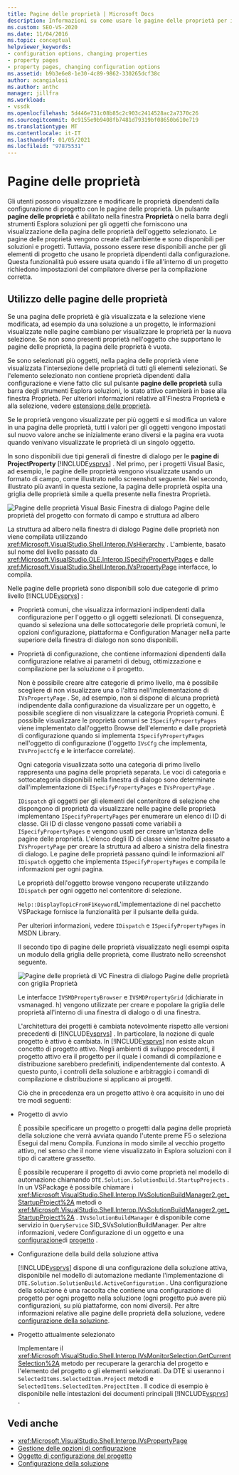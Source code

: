 ```yaml
---
title: Pagine delle proprietà | Microsoft Docs
description: Informazioni su come usare le pagine delle proprietà per il nuovo tipo di progetto in Visual Studio SDK, che consente agli utenti di visualizzare e modificare le proprietà del progetto.
ms.custom: SEO-VS-2020
ms.date: 11/04/2016
ms.topic: conceptual
helpviewer_keywords:
- configuration options, changing properties
- property pages
- property pages, changing configuration options
ms.assetid: b9b3e6e8-1e30-4c89-9862-330265dcf38c
author: acangialosi
ms.author: anthc
manager: jillfra
ms.workload:
- vssdk
ms.openlocfilehash: 5d446e731c08b85c2c903c2414528ac2a7370c26
ms.sourcegitcommit: 0c9155e9b9408fb7481d79319bf08650b610e719
ms.translationtype: MT
ms.contentlocale: it-IT
ms.lasthandoff: 01/05/2021
ms.locfileid: "97875531"
---
```

# <a name="property-pages"></a>Pagine delle proprietà
Gli utenti possono visualizzare e modificare le proprietà dipendenti dalla configurazione di progetto con le pagine delle proprietà. Un pulsante **pagine delle proprietà** è abilitato nella finestra **Proprietà** o nella barra degli strumenti Esplora soluzioni per gli oggetti che forniscono una visualizzazione della pagina delle proprietà dell'oggetto selezionato. Le pagine delle proprietà vengono create dall'ambiente e sono disponibili per soluzioni e progetti. Tuttavia, possono essere rese disponibili anche per gli elementi di progetto che usano le proprietà dipendenti dalla configurazione. Questa funzionalità può essere usata quando i file all'interno di un progetto richiedono impostazioni del compilatore diverse per la compilazione corretta.

## <a name="using-property-pages"></a>Utilizzo delle pagine delle proprietà
 Se una pagina delle proprietà è già visualizzata e la selezione viene modificata, ad esempio da una soluzione a un progetto, le informazioni visualizzate nelle pagine cambiano per visualizzare le proprietà per la nuova selezione. Se non sono presenti proprietà nell'oggetto che supportano le pagine delle proprietà, la pagina delle proprietà è vuota.

 Se sono selezionati più oggetti, nella pagina delle proprietà viene visualizzata l'intersezione delle proprietà di tutti gli elementi selezionati. Se l'elemento selezionato non contiene proprietà dipendenti dalla configurazione e viene fatto clic sul pulsante **pagine delle proprietà** sulla barra degli strumenti Esplora soluzioni, lo stato attivo cambierà in base alla finestra Proprietà. Per ulteriori informazioni relative all'Finestra Proprietà e alla selezione, vedere [estensione delle proprietà](../../extensibility/internals/extending-properties.md).

 Se le proprietà vengono visualizzate per più oggetti e si modifica un valore in una pagina delle proprietà, tutti i valori per gli oggetti vengono impostati sul nuovo valore anche se inizialmente erano diversi e la pagina era vuota quando venivano visualizzate le proprietà di un singolo oggetto.

 In sono disponibili due tipi generali di finestre di dialogo per le **pagine di ProjectProperty** [!INCLUDE[vsprvs](../../code-quality/includes/vsprvs_md.md)] . Nel primo, per i progetti Visual Basic, ad esempio, le pagine delle proprietà vengono visualizzate usando un formato di campo, come illustrato nello screenshot seguente. Nel secondo, illustrato più avanti in questa sezione, la pagina delle proprietà ospita una griglia delle proprietà simile a quella presente nella finestra Proprietà.

 ![Pagine delle proprietà Visual Basic](../../extensibility/internals/media/vsvbproppages.gif "vsVBPropPages") Finestra di dialogo Pagine delle proprietà del progetto con formato di campo e struttura ad albero

 La struttura ad albero nella finestra di dialogo Pagine delle proprietà non viene compilata utilizzando <xref:Microsoft.VisualStudio.Shell.Interop.IVsHierarchy> . L'ambiente, basato sul nome del livello passato da <xref:Microsoft.VisualStudio.OLE.Interop.ISpecifyPropertyPages> e dalle <xref:Microsoft.VisualStudio.Shell.Interop.IVsPropertyPage> interfacce, lo compila.

 Nelle pagine delle proprietà sono disponibili solo due categorie di primo livello [!INCLUDE[vsprvs](../../code-quality/includes/vsprvs_md.md)] :

- Proprietà comuni, che visualizza informazioni indipendenti dalla configurazione per l'oggetto o gli oggetti selezionati. Di conseguenza, quando si seleziona una delle sottocategorie delle proprietà comuni, le opzioni configurazione, piattaforma e Configuration Manager nella parte superiore della finestra di dialogo non sono disponibili.

- Proprietà di configurazione, che contiene informazioni dipendenti dalla configurazione relative ai parametri di debug, ottimizzazione e compilazione per la soluzione o il progetto.

  Non è possibile creare altre categorie di primo livello, ma è possibile scegliere di non visualizzare una o l'altra nell'implementazione di `IVsPropertyPage` . Se, ad esempio, non si dispone di alcuna proprietà indipendente dalla configurazione da visualizzare per un oggetto, è possibile scegliere di non visualizzare la categoria Proprietà comuni. È possibile visualizzare le proprietà comuni se `ISpecifyPropertyPages` viene implementato dall'oggetto Browse dell'elemento e dalle proprietà di configurazione quando si implementa `ISpecifyPropertyPages` nell'oggetto di configurazione (l'oggetto `IVsCfg` che implementa, `IVsProjectCfg` e le interfacce correlate).

  Ogni categoria visualizzata sotto una categoria di primo livello rappresenta una pagina delle proprietà separata. Le voci di categoria e sottocategoria disponibili nella finestra di dialogo sono determinate dall'implementazione di `ISpecifyPropertyPages` e `IVsPropertyPage` .

  `IDispatch` gli oggetti per gli elementi del contenitore di selezione che dispongono di proprietà da visualizzare nelle pagine delle proprietà implementano `ISpecifyPropertyPages` per enumerare un elenco di ID di classe. Gli ID di classe vengono passati come variabili a `ISpecifyPropertyPages` e vengono usati per creare un'istanza delle pagine delle proprietà. L'elenco degli ID di classe viene inoltre passato a `IVsPropertyPage` per creare la struttura ad albero a sinistra della finestra di dialogo. Le pagine delle proprietà passano quindi le informazioni all' `IDispatch` oggetto che implementa `ISpecifyPropertyPages` e compila le informazioni per ogni pagina.

  Le proprietà dell'oggetto browse vengono recuperate utilizzando `IDispatch` per ogni oggetto nel contenitore di selezione.

  `Help::DisplayTopicFromF1Keyword`L'implementazione di nel pacchetto VSPackage fornisce la funzionalità per il pulsante della guida.

  Per ulteriori informazioni, vedere `IDispatch` e `ISpecifyPropertyPages` in MSDN Library.

  Il secondo tipo di pagine delle proprietà visualizzato negli esempi ospita un modulo della griglia delle proprietà, come illustrato nello screenshot seguente.

  ![Pagine delle proprietà di VC](../../extensibility/internals/media/vsvcproppages.gif "vsVCPropPages") Finestra di dialogo Pagine delle proprietà con griglia Proprietà

  Le interfacce `IVSMDPropertyBrowser` e `IVSMDPropertyGrid` (dichiarate in vsmanaged. h) vengono utilizzate per creare e popolare la griglia delle proprietà all'interno di una finestra di dialogo o di una finestra.

  L'architettura dei progetti è cambiata notevolmente rispetto alle versioni precedenti di [!INCLUDE[vsprvs](../../code-quality/includes/vsprvs_md.md)] . In particolare, la nozione di quale progetto è attivo è cambiata. In [!INCLUDE[vsprvs](../../code-quality/includes/vsprvs_md.md)] non esiste alcun concetto di progetto attivo. Negli ambienti di sviluppo precedenti, il progetto attivo era il progetto per il quale i comandi di compilazione e distribuzione sarebbero predefiniti, indipendentemente dal contesto. A questo punto, i controlli della soluzione e arbitraggio i comandi di compilazione e distribuzione si applicano ai progetti.

  Ciò che in precedenza era un progetto attivo è ora acquisito in uno dei tre modi seguenti:

- Progetto di avvio

   È possibile specificare un progetto o progetti dalla pagina delle proprietà della soluzione che verrà avviata quando l'utente preme F5 o seleziona Esegui dal menu Compila. Funziona in modo simile al vecchio progetto attivo, nel senso che il nome viene visualizzato in Esplora soluzioni con il tipo di carattere grassetto.

   È possibile recuperare il progetto di avvio come proprietà nel modello di automazione chiamando `DTE.Solution.SolutionBuild.StartupProjects` . In un VSPackage è possibile chiamare i <xref:Microsoft.VisualStudio.Shell.Interop.IVsSolutionBuildManager2.get_StartupProject%2A> metodi o <xref:Microsoft.VisualStudio.Shell.Interop.IVsSolutionBuildManager2.get_StartupProject%2A> . `IVsSolutionBuildManager` è disponibile come servizio in `QueryService` SID_SVsSolutionBuildManager. Per altre informazioni, vedere Configurazione di un oggetto e una [configurazione](../../extensibility/internals/solution-configuration.md)di [progetto](../../extensibility/internals/project-configuration-object.md) .

- Configurazione della build della soluzione attiva

   [!INCLUDE[vsprvs](../../code-quality/includes/vsprvs_md.md)] dispone di una configurazione della soluzione attiva, disponibile nel modello di automazione mediante l'implementazione di `DTE.Solution.SolutionBuild.ActiveConfiguration` . Una configurazione della soluzione è una raccolta che contiene una configurazione di progetto per ogni progetto nella soluzione (ogni progetto può avere più configurazioni, su più piattaforme, con nomi diversi). Per altre informazioni relative alle pagine delle proprietà della soluzione, vedere [configurazione della soluzione](../../extensibility/internals/solution-configuration.md).

- Progetto attualmente selezionato

   Implementare il <xref:Microsoft.VisualStudio.Shell.Interop.IVsMonitorSelection.GetCurrentSelection%2A> metodo per recuperare la gerarchia del progetto e l'elemento del progetto o gli elementi selezionati. Da DTE si useranno i `SelectedItems.SelectedItem.Project` metodi e `SelectedItems.SelectedItem.ProjectItem` . Il codice di esempio è disponibile nelle intestazioni dei documenti principali [!INCLUDE[vsprvs](../../code-quality/includes/vsprvs_md.md)] .

## <a name="see-also"></a>Vedi anche
- <xref:Microsoft.VisualStudio.Shell.Interop.IVsPropertyPage>
- [Gestione delle opzioni di configurazione](../../extensibility/internals/managing-configuration-options.md)
- [Oggetto di configurazione del progetto](../../extensibility/internals/project-configuration-object.md)
- [Configurazione della soluzione](../../extensibility/internals/solution-configuration.md)

